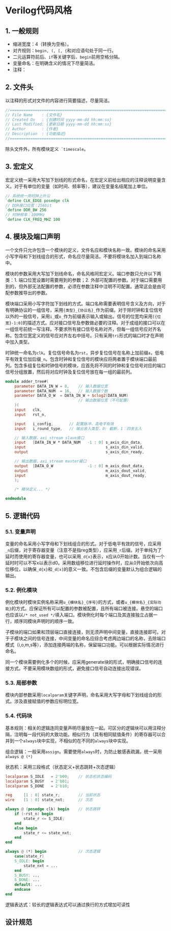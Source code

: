 # Verilog代码风格

## 1. 一般规则
* 缩进宽度：4（转换为空格）。
* 对齐规则：```begin, (, [, {```和对应语句处于同一行。
* 二元运算符前后、```if```等关键字后、```begin```前用空格分隔。
* 变量命名：在明确含义的情况下尽量简洁。
* 注释：


## 2. 文件头
以注释的形式对文件的内容进行简要描述，尽量简洁。
```verilog
//=============================================================================
// File Name    : {文件名}
// Created On   : {创建时间 yyyy-mm-dd hh:mm:ss}
// Last Modified: {更新日期 yyyy-mm-dd hh:mm:ss}
// Author       : {作者}
// Description  : {功能描述}
//=============================================================================
```
除头文件外，所有模块定义``` `timescale```。

## 3. 宏定义
宏定义统一采用大写加下划线的形式命名，在宏定义前给出相应的注释说明变量含义。对于有单位的变量（如时间、频率等），建议在变量名结尾加上单位。
```verilog
// 系统统一用时钟上升沿
`define CLK_EDGE posedge clk
// DDR接口位宽：256bit
`define DDR_BW 256
// 时钟频率：100MHz
`define CLK_FREQ_MHZ 100
```

## 4. 模块及端口声明
一个文件只允许包含一个模块的定义，文件名应和模块名称一致。模块的命名采用小写字母和下划线组合的形式，命名应尽量简洁。不要将模块名加入到端口名称中。

模块的参数采用大写加下划线命名，命名风格同宏定义。端口参数只允许以下两类：1. 端口位宽设置时需要用到的参数；2. 外部可配置的参数。对于端口需要用到的，但外部无法配置的参数，必须在参数注释中注明不可配置。通常这会是由可配参数推导出的参数。

模块端口采用小写字符加下划线的方式。端口名称需要表明信号含义及方向，对于有明确协议的一组信号，采用```{类型}_{协议名}_```作为前缀。对于除时钟和复位信号以外的一般信号，采用```i_```或```o_```作为前缀表示输入或输出。信号的位宽均采用```[{位宽}-1:0]```的描述方式。应对接口信号及参数做必要的注释。对于成组的接口可以在一组信号前统一写注释。不要求所有接口信号名称对齐，但每一组信号应对齐名称。包含位宽定义的信号应对齐左右中括号。只有采用```tri```形式的端口时才在声明中加入类型。

时钟统一命名为```clk```。复位信号命名为```rst```，异步复位信号在名称上加前缀```a```，低电平有效复位加后缀```_n```。包含时钟和复位信号的模块应将两者置于模块端口最前列。包含多组复位和时钟信号的模块，应首先将不同的时钟和复位信号对应的端口信号分组放置，然后将对应时钟及复位信号放在每一组的最前列。

```verilog
module adder_tree#(
    parameter DATA_IN_W = 8,    // 输入数据位宽
    parameter DATA_NUM  = 16,   // 输入数据个数
    parameter DATA_O_W  = DATA_IN_W + $clog2(DATA_NUM)
                                // 输出数据位宽（不可配置）
    )(
    input   clk,
    input   rst_n,

    input   i_config,       // 配置脉冲，高电平有效
    input   i_round_type,   // 输出舍入类型，0: 截断，1：四舍五入

    // 输入数据，axi_stream slave接口
    input   [DATA_IN_W * DATA_NUM   -1 : 0] s_axis_din_data,
    input                                   s_axis_din_valid,
    output                                  s_axis_din_ready,

    // 输出数据，axi_stream master接口
    output  [DATA_O_W               -1 : 0] m_axis_dout_data,
    output                                  m_axis_dout_valid,
    input                                   m_axis_dout_ready,
    );

    /* 模块定义... */

endmodule
```

## 5. 逻辑代码

### 5.1. 变量声明

变量的命名采用小写字母和下划线组合的形式。对于低电平有效的信号，应采用```_n```后缀，对于寄存器变量（注意不是指reg类型），应采用```_r```后缀。对于单纯为了延时而使用的寄存器变量，也可以采用```_d{x}```表示，x应从0开始计数。当仅有一个延时时可以不写x以表示d0。采用数组移位进行延时操作时，应从0开始依次向高位移位，以确保```_d{x}```和```_d[x]```的意义一致。不包含后缀的变量默认为组合逻辑的输出。

### 5.2. 例化模块

例化模块时模块实例名称采用```u_{模块名}_{序号}```的方式，或者```u_{模块名}_{实际功能}```的方式。应保证所有可以配置的参数被配置，且所有端口被连接。悬空的端口也应该以```/* not_used */```填入端口。模块例化时每个端口及其连接独立占据一行，顺序同模块声明时的顺序一致。

子模块的端口如果和顶层端口直接连接，则无须声明中间变量，直接连接即可。对于子模块之间的信号连接，中间变量的命名应综合考虑两边端口的名称，去除端口模式（i,o,m,s等），添加连接两端的名称，保留端口功能。可以根据实际情况进行命名。

同一个模块需要例化多个的时候，应采用generate块的形式，明确接口信号的连接方式。不要采用模块数组的形式，避免接口信号自动连接出现错误。

### 5.3. 局部参数

模块内部参数采用```localparam```关键字声明，命名采用大写字母和下划线组合的形式。涉及直接赋值的参数应标明位宽。

### 5.4. 代码块

基本规则：相关的逻辑连同变量声明尽量放在一起。可区分的逻辑块可以用注释分隔，注明每一段代码的大致功能。相似行为（具有相同赋值条件）的寄存器可以合并到一个```always```块中实现，不相似的在不同的```always```块中实现。

组合逻辑：一般采用```assign```。需要使用```always```时，为防止敏感表疏漏，统一采用```always @ (*)```

状态机：采用三段格式（状态定义+状态跳转+次态逻辑）

```verilog
localparam S_IDLE   = 2'b00;    // 状态机状态编码
localparam S_BUSY   = 2'b01;
localparam S_DONE   = 2'b10;

reg     [1 : 0] state_r;        // 当前状态
wire    [1 : 0] state_nxt;      // 次态

always @ (posedge clk) begin    // 状态跳转
    if (~rst_n) begin
        state_r <= S_IDLE;
    end
    else begin
        state_r <= state_nxt;
    end
end

always @ (*) begin              // 次态逻辑
    case(state_r)
    S_IDLE: begin
        state_nxt = ...
    end
    S_BUSY: ...
    S_DONE: ...
    default: ...
    endcase
end
```

逻辑表达式：较长的逻辑表达式可以通过换行的方式增加可读性

## 设计规范